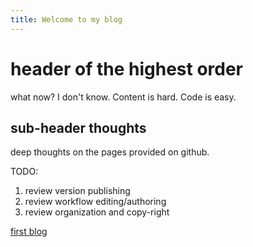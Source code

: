 ```yaml
---
title: Welcome to my blog
---
```


# header of the highest order
what now?  I don't know.  Content is hard.  Code is easy.

## sub-header thoughts
deep thoughts on the pages provided on github.

TODO:
1. review version publishing
2. review workflow editing/authoring
3. review organization and copy-right

[first blog](_posts/2023-06-03-Hello-World.md)

